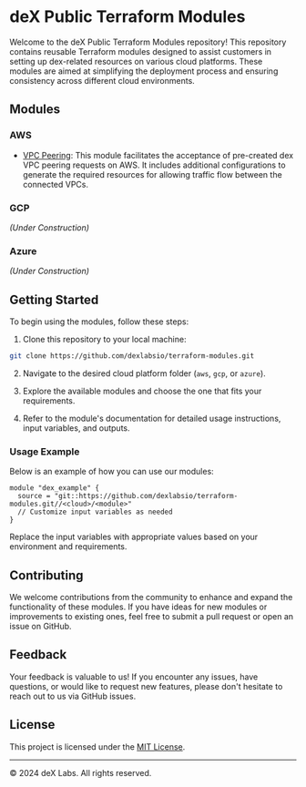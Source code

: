 # deX Public Terraform Modules

Welcome to the deX Public Terraform Modules repository! This repository
contains reusable Terraform modules designed to assist customers in
setting up dex-related resources on various cloud platforms. These
modules are aimed at simplifying the deployment process and ensuring
consistency across different cloud environments.

## Modules

### AWS

- [VPC Peering](aws/vpc-peering): This module facilitates the acceptance
    of pre-created dex VPC peering requests on AWS. It includes
    additional configurations to generate the required resources for
    allowing traffic flow between the connected VPCs.

### GCP

_(Under Construction)_

### Azure

_(Under Construction)_

## Getting Started

To begin using the modules, follow these steps:

1. Clone this repository to your local machine:

```bash
git clone https://github.com/dexlabsio/terraform-modules.git
```

2. Navigate to the desired cloud platform folder (`aws`, `gcp`, or
    `azure`).

3. Explore the available modules and choose the one that fits your
    requirements.

4. Refer to the module's documentation for detailed usage instructions,
    input variables, and outputs.

### Usage Example

Below is an example of how you can use our modules:

```hcl
module "dex_example" {
  source = "git::https://github.com/dexlabsio/terraform-modules.git//<cloud>/<module>"  
  // Customize input variables as needed
}
```

Replace the input variables with appropriate values based on your
environment and requirements.

## Contributing

We welcome contributions from the community to enhance and expand the
functionality of these modules. If you have ideas for new modules or
improvements to existing ones, feel free to submit a pull request or open
an issue on GitHub.

## Feedback

Your feedback is valuable to us! If you encounter any issues, have
questions, or would like to request new features, please don't
hesitate to reach out to us via GitHub issues.

## License

This project is licensed under the [MIT License](LICENSE).

---
© 2024 deX Labs. All rights reserved.
